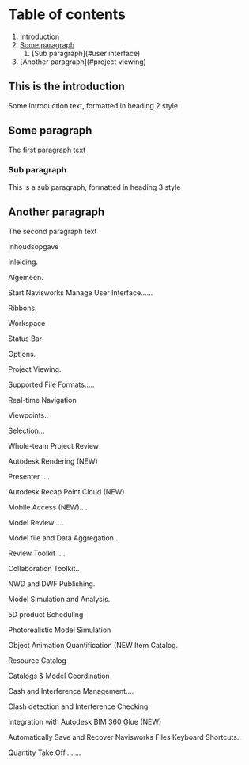 # Table of contents
1. [Introduction](#inleiding)
2. [Some paragraph](#algmeen)
    1. [Sub paragraph](#user interface)
3. [Another paragraph](#project viewing)

## This is the introduction <a name="inleiding"></a>
Some introduction text, formatted in heading 2 style

## Some paragraph <a name="algmeen"></a>
The first paragraph text

### Sub paragraph <a name="user interface"></a>
This is a sub paragraph, formatted in heading 3 style

## Another paragraph <a name="project viewing"></a>
The second paragraph text



Inhoudsopgave

Inleiding.

Algemeen.


Start Navisworks Manage User Interface......

Ribbons.


Workspace

Status Bar

Options.

Project Viewing.


Supported File Formats.....

Real-time Navigation

Viewpoints..

Selection...

Whole-team Project Review

Autodesk Rendering (NEW)

Presenter .. .

Autodesk Recap Point Cloud (NEW)

 Mobile Access (NEW).. .

Model Review ....



Model file and Data Aggregation..

Review Toolkit ....

Collaboration Toolkit..

NWD and DWF Publishing.

Model Simulation and Analysis.


5D product Scheduling

Photorealistic Model Simulation

Object Animation Quantification (NEW Item Catalog.

Resource Catalog

Catalogs & Model Coordination


Cash and Interference Management....


Clash detection and Interference Checking

Integration with Autodesk BIM 360 Glue (NEW)



Automatically Save and Recover Navisworks Files Keyboard Shortcuts..

Quantity Take Off........
